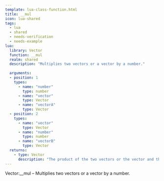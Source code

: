 ```yaml
---
template: lua-class-function.html
title: __mul
icon: lua-shared
tags:
  - lua
  - shared
  - needs-verification
  - needs-example
lua:
  library: Vector
  function: __mul
  realm: shared
  description: "Multiplies two vectors or a vector by a number."
  
  arguments:
  - position: 1
    types:
      - name: "number"
        type: number
      - name: "vector"
        type: Vector
      - name: "vectorA"
        type: Vector
  - position: 2
    types:
      - name: "vector"
        type: Vector
      - name: "number"
        type: number
      - name: "vectorB"
        type: Vector
  returns:
    - type: Vector
      description: "The product of the two vectors or the vector and the number."
---
```


<div class="lua__search__keywords">
Vector:__mul &#x2013; Multiplies two vectors or a vector by a number.
</div>
